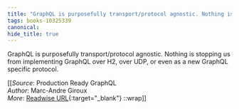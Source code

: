 ```yaml
---
title: "GraphQL is purposefully transport/protocol agnostic. Nothing is stopping us from ..."
tags: books-10325339
canonical: 
hide_title: true
---
```


GraphQL is purposefully transport/protocol agnostic. Nothing is stopping us from implementing GraphQL over H2, over UDP, or even as a new GraphQL specific protocol.


[[_Source_: Production Ready GraphQL<br>
_Author_: Marc-Andre Giroux<br>
_More_: [Readwise URL](https://readwise.io/open/210672391){:target="_blank"}
::wrap]]